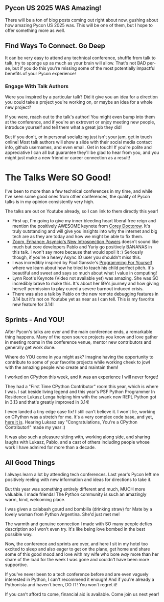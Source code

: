 <!--
.. title: Pycon US 2025: This Year Was a Life Changer
.. slug: pycon-us-2025-this-year-was-a-life-changer
.. date: 2025-05-22 21:23:31 UTC-04:00
.. tags: python,development,sprints,personal,social
.. category: 
.. link: 
.. description: My amazing experience at Pycon US 2025
.. type: text
-->

## Pycon US 2025 WAS Amazing!

There will be a ton of blog posts coming out right about now, gushing about how amazing Pycon US 2025 was. This will be one of them, but I hope to offer something more as well.

## Find Ways To Connect. Go Deep

It can be very easy to attend any technical conference, shuffle from talk to talk, try to sponge up as much as your brain will allow. That's not BAD per-se, but if you do this you're missing some of the most potentially impactful benefits of your Pycon experience!

### Engage With Talk Authors

Were you inspired by a particular talk? Did it give you an idea for a direction you could take a project you're working on, or maybe an idea for a whole new project?

If you were, reach out to the talk's author! You might even bump into them at the conference, and if you're an extrovert or enjoy meeting new people, introduce yourself and tell them what a great job they did!

But if you don't, or in personal socializing just isn't your jam, get in touch online! Most talk authors will show a slide with their social media contact info, github usernames, and even email. Get in touch! If you're polite and appreciative I can all but guarantee they'll be glad to hear from you, and you might just make a new friend or career connection as a result!

# The Talks Were SO Good!

I've been to more than a few technical conferences in my time, and while I've seen some good ones from other conferences, the quality of Pycon talks is in my opinion consistently very high.

The talks are out on Youtube already, so I can link to them directly this year!

- First up, I'm going to give my inner bleeding heart liberal free reign and mention the positively AWESOME keynote from [Corey Doctorow](https://youtu.be/ydVmzg_SJLw?si=f7TTJcGTIblt73dg). It's truly outstanding and will give you insights into why the internet and big tech are as they are today and how we might be able to fix them.
- [Zoom, Enhance: Asyncio's New Introspection Powers](https://youtu.be/RrsVi1P6n0w?si=SEpaCNZdSa3ZKOe0) doesn't sound like much but core developers Pablo and Yuriy go positively BANANAS in this talk. I won't say more because that would spoil it :) Seriously though, if you're a heavy Async IO user you shouldn't miss this.
- I was incredibly inspired by Paul Ganssle's [Programming For Yourself](https://youtu.be/NNbq-o5HODY?si=TT2bYbSDSW8ZW-_X) where we learn about how he tried to teach his child perfect pitch. It's beautiful and sweet and says so much about what I value in computing!
- Lynn Root's Keynote (Video not available yet) was amazing. She was SO incredibly brave to make this. It's about her life's journey and how giving herself permission to play cured a severe burnout induced crisis.
- There was also a talk by Pablo on the new remote debugging features in 3.14 but it's not on Youtube yet as near as I can tell. This is my favorite new feature for 3.14!


## Sprints - And YOU!

After Pycon's talks are over and the main conference ends, a remarkable thing happens. Many of the open source projects you know and love gather in meeting rooms in the conference venue, mentor new contributors and generally get work done.

Where do YOU come in you might ask? Imagine having the opportunity to contribute to some of your favorite projects while working cheek to jowl with the amazing people who create and maintain them!

I worked on CPython this week, and it was an experience I will never forget!

They had a "First Time CPython Contributor" room this year, which is where I was. I sat beside living legend and this year's PSF Python Programmer In Residence Lukasz Lenga helping him with the swank new REPL Python got in 3.13 and that's greatly improved in 3.14!

I even landed a tiny edge case fix! I still can't believe it. I won't lie, working on CPython was a stretch for me. It's a very complex code base, and yet, [here it is](https://github.com/python/cpython/issues/128066). Hearing Lukasz say "Congratulations, You're a CPython Contributor!" made my year :)

It was also such a pleasure sitting with, working along side, and sharing laughs with Lukasz, Pablo, and a cast of others including people whose work I have admired for more than a decade.

## All Good Things

I always learn a lot by attending tech conferences. Last year's Pycon left me positively reeling with new information and ideas for directions to take it.

But this year was something entirely different and much, MUCH more valuable. I made friends! The Python community is such an amazingly warm, kind, welcoming place.

I was given a calabash gourd and bombilla (drinking straw) for Mate by a lovely woman from Python Argentina. She'd just met me!

The warmth and genuine connection I made with SO many people defies description so I won't even try. It's like being love bombed in the best possible way.

Now, the conference and sprints are over, and here I sit in my hotel too excited to sleep and also eager to get on the plane, get home and share some of this good mood and love with my wife who bore *way* more than her share of the load for the week I was gone and couldn't have been more supportive.

If you've never been to a tech conference before and are even vaguely interested in Python, I can't recommend it enough! And if you're already a Pythonista and haven't been, DO IT! You won't regret it!

If you can't afford to come, financial aid is available. Come join us next year!
